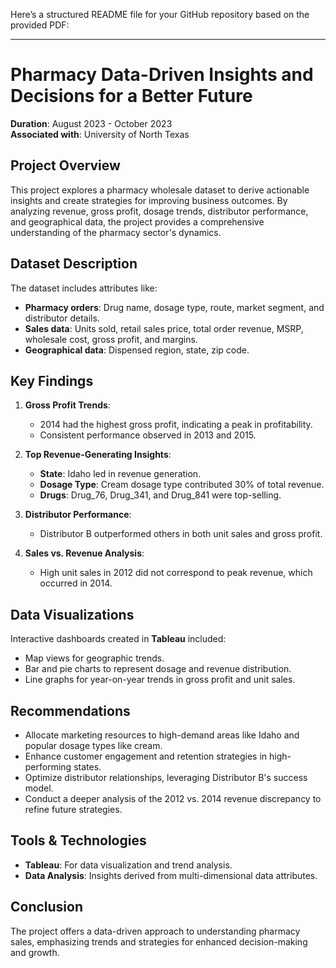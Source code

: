 Here’s a structured README file for your GitHub repository based on the provided PDF:

---

# Pharmacy Data-Driven Insights and Decisions for a Better Future

**Duration**: August 2023 - October 2023  
**Associated with**: University of North Texas  

## Project Overview  
This project explores a pharmacy wholesale dataset to derive actionable insights and create strategies for improving business outcomes. By analyzing revenue, gross profit, dosage trends, distributor performance, and geographical data, the project provides a comprehensive understanding of the pharmacy sector's dynamics.

## Dataset Description  
The dataset includes attributes like:  
- **Pharmacy orders**: Drug name, dosage type, route, market segment, and distributor details.  
- **Sales data**: Units sold, retail sales price, total order revenue, MSRP, wholesale cost, gross profit, and margins.  
- **Geographical data**: Dispensed region, state, zip code.  

## Key Findings  
1. **Gross Profit Trends**:  
   - 2014 had the highest gross profit, indicating a peak in profitability.  
   - Consistent performance observed in 2013 and 2015.  

2. **Top Revenue-Generating Insights**:  
   - **State**: Idaho led in revenue generation.  
   - **Dosage Type**: Cream dosage type contributed 30% of total revenue.  
   - **Drugs**: Drug_76, Drug_341, and Drug_841 were top-selling.  

3. **Distributor Performance**:  
   - Distributor B outperformed others in both unit sales and gross profit.  

4. **Sales vs. Revenue Analysis**:  
   - High unit sales in 2012 did not correspond to peak revenue, which occurred in 2014.  

## Data Visualizations  
Interactive dashboards created in **Tableau** included:  
- Map views for geographic trends.  
- Bar and pie charts to represent dosage and revenue distribution.  
- Line graphs for year-on-year trends in gross profit and unit sales.

## Recommendations  
- Allocate marketing resources to high-demand areas like Idaho and popular dosage types like cream.  
- Enhance customer engagement and retention strategies in high-performing states.  
- Optimize distributor relationships, leveraging Distributor B's success model.  
- Conduct a deeper analysis of the 2012 vs. 2014 revenue discrepancy to refine future strategies.  

## Tools & Technologies  
- **Tableau**: For data visualization and trend analysis.  
- **Data Analysis**: Insights derived from multi-dimensional data attributes.  

## Conclusion  
The project offers a data-driven approach to understanding pharmacy sales, emphasizing trends and strategies for enhanced decision-making and growth.

